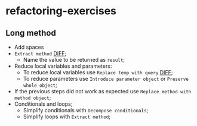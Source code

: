 # refactoring-exercises

## Long method

- Add spaces
- `Extract method` [DIFF](https://github.com/augustovictor/refactoring-exercises/commit/bc6b1cf6fc4c4cf907486a8f0f667caba62990b0?diff=split);
    - Name the value to be returned as `result`;
- Reduce local variables and parameters:
    - To reduce local variables use `Replace temp with query` [DIFF](https://github.com/augustovictor/refactoring-exercises/commit/48b2fc463b6a8cee661c5fa703ada45910eb24c3);
    - To reduce parameters use `Introduce parameter object` or `Preserve whole object`;
- If the previous steps did not work as expected use `Replace method with method object`;
- Conditionals and loops;
    - Simplify conditionals with `Decompose conditionals`;
    - Simplify loops with `Extract method`;